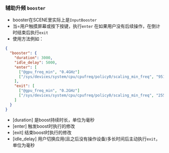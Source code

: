 ### 辅助升频 `booster`
- booster在SCENE里实际上是`InputBooster`
- 当=用户触摸屏幕或按下按键，执行`enter` 在如果用户没有后续操作，在倒计时结束后执行`exit`
- 使用方法例如：

```json
{
  "booster": {
    "duration": 3000,
    "idle_delay": 5000,
    "enter": [
      ["@gpu_freq_min", "0.4GHz"]
      ["/sys/devices/system/cpu/cpufreq/policy0/scaling_min_freq", "951000"]
    ],
    "exit": [
      ["@gpu_freq_min", "0.2GHz"]
      ["/sys/devices/system/cpu/cpufreq/policy0/scaling_min_freq", "255000"]
    ]
  }
}
```

- [duration] 是boost持续时长，单位为毫秒
- [enter] 触发boost时执行的修改
- [exit] 结束boost时执行的修改
- [idle_delay] 用户切换应用(且之后没有操作设备)多长时间后主动执行`exit`，单位为毫秒
